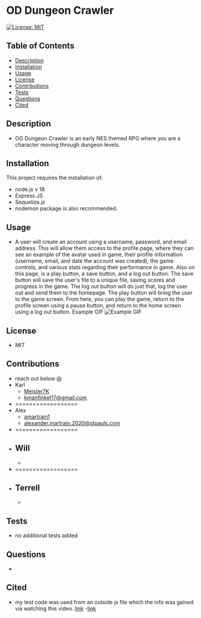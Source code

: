 # OD Dungeon Crawler

[![License: MIT](https://img.shields.io/badge/License-MIT-yellow.svg)](https://opensource.org/licenses/MIT)

## Table of Contents
- [Description](#Description)
- [Installation](#Installation)
- [Usage](#Usage)
- [License](#License)
- [Contributions](#Contributions)
- [Tests](#Tests)
- [Questions](#Questions)
- [Cited](#Cited)

## Description
- OG Dungeon Crawler is an early NES themed RPG where you are a character moving through dungeon levels.

## Installation
This project requires the installation of: 
- node.js v 18
- Express.JS
- Sequelize.js
- nodemon package is also recommended.
<!-- phaser maybe -->

## Usage
- A user will create an account using a username, password, and email address. This will allow them access to the profile page, where they can see an example of the avatar used in game, their profile information (username, email, and date the account was created), the game controls, and various stats regarding their performance in game. Also on this page, is a play button, a save button, and a log out button. The save button will save the user's file to a unique file, saving scores and progress in the game. The log out button will do just that, log the user out and send them to the homepage. The play button will bring the user to the game screen. From here, you can play the game, return to the profile screen using a pause button, and return to the home screen using a log out button.
Example GIF
![Example GIF]()

## License
- MIT

## Contributions
- reach out below @
- Karl 
    - [Meister7K](github.com/Meister7K)
    - [kmanfinkel17@gmail.com](mailto:kmanfinkel17@gmail.com)
- ==================
- Alex
    - [amartrain1](github.com/amartrain1)
    - [alexander.martrain.2020@stpauls.com](mailto:alexander.martrain.2020@stpauls.com)
- ==================
- Will
    - 
    - 
- ==================
- Terrell
    - 
    - 

## Tests
- no additional tests added

## Questions
- 

## Cited
- my test code was used from an outside js file which the info was gained via watching this video. [link](https://www.youtube.com/watch?v=GFO_txvwK_c&list=PL5E9CLtOQnyF66RGdOk5OGGEbOFY9TYd5&index=21)
-[link](https://www.youtube.com/watch?v=_MyPLZSGS3s)